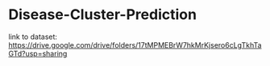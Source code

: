 # Disease-Cluster-Prediction
link to  dataset: https://drive.google.com/drive/folders/17tMPMEBrW7hkMrKjsero6cLgTkhTaGTd?usp=sharing
